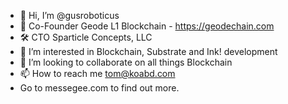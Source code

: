 - 👋 Hi, I’m @gusroboticus
- 🔗 Co-Founder Geode L1 Blockchain - https://geodechain.com
- 🛠 CTO Sparticle Concepts, LLC
- 👀 I’m interested in Blockchain, Substrate and Ink! development
- 💞️ I’m looking to collaborate on all things Blockchain
- 📫 How to reach me tom@koabd.com
- Go to messegee.com to find out more.

<!---
gusroboticus/gusroboticus is a ✨ special ✨ repository because its `README.md` (this file) appears on your GitHub profile.
You can click the Preview link to take a look at your changes.
--->

